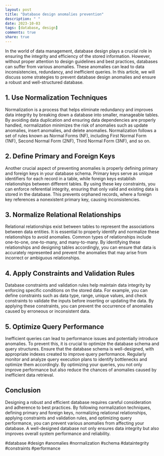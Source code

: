 ```yaml
---
layout: post
title: "Database design anomalies prevention"
description: " "
date: 2023-10-03
tags: [database, design]
comments: true
share: true
---
```


In the world of data management, database design plays a crucial role in ensuring the integrity and efficiency of the stored information. However, without proper attention to design guidelines and best practices, databases can suffer from various anomalies. These anomalies can lead to data inconsistencies, redundancy, and inefficient queries. In this article, we will discuss some strategies to prevent database design anomalies and ensure a robust and well-structured database.

## 1. Use Normalization Techniques

Normalization is a process that helps eliminate redundancy and improves data integrity by breaking down a database into smaller, manageable tables. By avoiding data duplication and ensuring data dependencies are properly handled, normalization minimizes the risk of anomalies such as update anomalies, insert anomalies, and delete anomalies. Normalization follows a set of rules known as Normal Forms (NF), including First Normal Form (1NF), Second Normal Form (2NF), Third Normal Form (3NF), and so on.

## 2. Define Primary and Foreign Keys

Another crucial aspect of preventing anomalies is properly defining primary and foreign keys in your database schema. Primary keys serve as unique identifiers for each record in a table, while foreign keys establish relationships between different tables. By using these key constraints, you can enforce referential integrity, ensuring that only valid and existing data is stored in the database. This prevents orphaned records, where a foreign key references a nonexistent primary key, causing inconsistencies.

## 3. Normalize Relational Relationships

Relational relationships exist between tables to represent the associations between data entities. It is essential to properly identify and normalize these relationships to avoid anomalies. Common types of relationships include one-to-one, one-to-many, and many-to-many. By identifying these relationships and designing tables accordingly, you can ensure that data is accurately represented and prevent the anomalies that may arise from incorrect or ambiguous relationships.

## 4. Apply Constraints and Validation Rules

Database constraints and validation rules help maintain data integrity by enforcing specific conditions on the stored data. For example, you can define constraints such as data type, range, unique values, and check constraints to validate the inputs before inserting or updating the data. By applying these constraints, you can prevent the occurrence of anomalies caused by erroneous or inconsistent data.

## 5. Optimize Query Performance

Inefficient queries can lead to performance issues and potentially introduce anomalies. To prevent this, it is crucial to optimize the database schema and query structures. Ensure that the database schema is well-designed, with appropriate indexes created to improve query performance. Regularly monitor and analyze query execution plans to identify bottlenecks and optimize them accordingly. By optimizing your queries, you not only improve performance but also reduce the chances of anomalies caused by inefficient data retrieval.

## Conclusion

Designing a robust and efficient database requires careful consideration and adherence to best practices. By following normalization techniques, defining primary and foreign keys, normalizing relational relationships, applying constraints and validation rules, and optimizing query performance, you can prevent various anomalies from affecting your database. A well-designed database not only ensures data integrity but also improves overall system performance and reliability.

#database #design #anomalies #normalization #schema #dataintegrity #constraints #performance